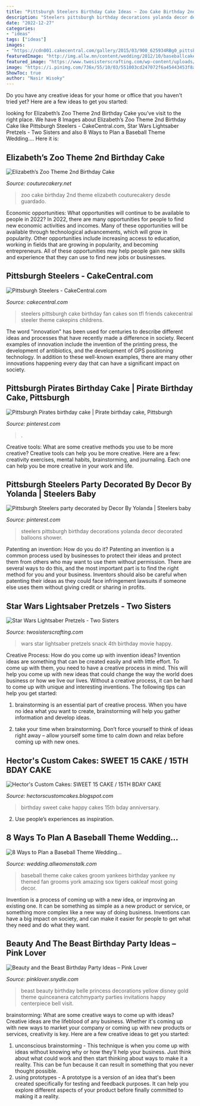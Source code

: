 ```yaml
---
title: "Pittsburgh Steelers Birthday Cake Ideas ~ Zoo Cake Birthday 2nd Theme Elizabeth Couturecakery Desde Guardado"
description: "Steelers pittsburgh birthday decorations yolanda decor decorated balloons shower"
date: "2022-12-27"
categories:
- "ideas"
tags: ["ideas"]
images:
- "https://cdn001.cakecentral.com/gallery/2015/03/900_625934RBg0_pittsburgh-steelers.jpg"
featuredImage: "http://img.allw.mn/content/wedding/2012/10/baseballcake.jpg"
featured_image: "https://www.twosisterscrafting.com/wp-content/uploads/2014/05/star-wars-lightsaber-pretzels1.jpg"
image: "https://i.pinimg.com/736x/55/10/03/551003cd247072f6a45443453f8ab609.jpg"
ShowToc: true
author: "Nasir Wisoky"
---
```



Do you have any creative ideas for your home or office that you haven't tried yet? Here are a few ideas to get you started: 

	

		
looking for Elizabeth’s Zoo Theme 2nd Birthday Cake you've visit to the right place. We have 8 Images about Elizabeth’s Zoo Theme 2nd Birthday Cake like Pittsburgh Steelers - CakeCentral.com, Star Wars Lightsaber Pretzels - Two Sisters and also 8 Ways to Plan a Baseball Theme Wedding.... Here it is:
		
    
## Elizabeth’s Zoo Theme 2nd Birthday Cake

<img loading=lazy src="http://1.bp.blogspot.com/-NFJsjbXKcIw/UOoQ4UQ9rfI/AAAAAAAAJKY/D_ku8nNcLpI/s1600/collage1.jpg" onerror="this.onerror=null;this.src='https://tse1.mm.bing.net/th?id=OIP.FNcrrn73WofUQ57poRN6hgHaKj&amp;pid=15.1';" alt="Elizabeth’s Zoo Theme 2nd Birthday Cake">

_Source: couturecakery.net_

>zoo cake birthday 2nd theme elizabeth couturecakery desde guardado. 

	

Economic opportunities: What opportunities will continue to be available to people in 2022?
In 2022, there are many opportunities for people to find new economic activities and incomes. Many of these opportunities will be available through technological advancements, which will grow in popularity. Other opportunities include increasing access to education, working in fields that are growing in popularity, and becoming entrepreneurs. All of these opportunities may help people gain new skills and experience that they can use to find new jobs or businesses.

    
## Pittsburgh Steelers - CakeCentral.com

<img loading=lazy src="https://cdn001.cakecentral.com/gallery/2015/03/900_625934RBg0_pittsburgh-steelers.jpg" onerror="this.onerror=null;this.src='https://tse4.mm.bing.net/th?id=OIP.mAL3Arym6J7hg_3YQ1hSdAHaFj&amp;pid=15.1';" alt="Pittsburgh Steelers - CakeCentral.com">

_Source: cakecentral.com_

>steelers pittsburgh cake birthday fan cakes son tfl friends cakecentral steeler theme cakepins childrens. 

	

The word "innovation" has been used for centuries to describe different ideas and processes that have recently made a difference in society. Recent examples of innovation include the invention of the printing press, the development of antibiotics, and the development of GPS positioning technology. In addition to these well-known examples, there are many other innovations happening every day that can have a significant impact on society.

    
## Pittsburgh Pirates Birthday Cake | Pirate Birthday Cake, Pittsburgh

<img loading=lazy src="https://i.pinimg.com/736x/55/10/03/551003cd247072f6a45443453f8ab609.jpg" onerror="this.onerror=null;this.src='https://tse3.mm.bing.net/th?id=OIP.Q1tE2GITZSWiM6NkryS2dwHaFj&amp;pid=15.1';" alt="Pittsburgh Pirates birthday cake | Pirate birthday cake, Pittsburgh">

_Source: pinterest.com_

>. 

	

Creative tools: What are some creative methods you use to be more creative?
Creative tools can help you be more creative. Here are a few: creativity exercises, mental habits, brainstorming, and journaling. Each one can help you be more creative in your work and life.

    
## Pittsburgh Steelers Party Decorated By Decor By Yolanda | Steelers Baby

<img loading=lazy src="https://i.pinimg.com/originals/0a/91/07/0a9107ff3f33e5451b8086fcd59942de.jpg" onerror="this.onerror=null;this.src='https://tse3.mm.bing.net/th?id=OIP.zaIQKVVHH3c2Uy8xaYhxYQHaG1&amp;pid=15.1';" alt="Pittsburgh Steelers party decorated by Decor By Yolanda | Steelers baby">

_Source: pinterest.com_

>steelers pittsburgh birthday decorations yolanda decor decorated balloons shower. 

	

Patenting an invention: How do you do it?
Patenting an invention is a common process used by businesses to protect their ideas and protect them from others who may want to use them without permission. There are several ways to do this, and the most important part is to find the right method for you and your business. Inventors should also be careful when patenting their ideas as they could face infringement lawsuits if someone else uses them without giving credit or sharing in profits.

    
## Star Wars Lightsaber Pretzels - Two Sisters

<img loading=lazy src="https://www.twosisterscrafting.com/wp-content/uploads/2014/05/star-wars-lightsaber-pretzels1.jpg" onerror="this.onerror=null;this.src='https://tse3.mm.bing.net/th?id=OIP.adxgW4gjz46mmLadalxLygHaKL&amp;pid=15.1';" alt="Star Wars Lightsaber Pretzels - Two Sisters">

_Source: twosisterscrafting.com_

>wars star lightsaber pretzels snack 4th birthday movie happy. 

	

Creative Process: How do you come up with invention ideas?
Invention ideas are something that can be created easily and with little effort. To come up with them, you need to have a creative process in mind. This will help you come up with new ideas that could change the way the world does business or how we live our lives. Without a creative process, it can be hard to come up with unique and interesting inventions. The following tips can help you get started:
1. brainstorming is an essential part of creative process. When you have no idea what you want to create, brainstorming will help you gather information and develop ideas.

2. take your time when brainstorming. Don’t force yourself to think of ideas right away – allow yourself some time to calm down and relax before coming up with new ones.


    
## Hector&#039;s Custom Cakes: SWEET 15 CAKE / 15TH BDAY CAKE

<img loading=lazy src="http://3.bp.blogspot.com/-jUBQrQgbYP0/TVTQEzSR4LI/AAAAAAAAAf8/G9wVXonusVI/s1600/15%2BCAKE.JPG" onerror="this.onerror=null;this.src='https://tse3.mm.bing.net/th?id=OIP.AtmVbE0SPbrSrNH_43iiBAHaE8&amp;pid=15.1';" alt="Hector&#039;s Custom Cakes: SWEET 15 CAKE / 15TH BDAY CAKE">

_Source: hectorscustomcakes.blogspot.com_

>birthday sweet cake happy cakes 15th bday anniversary. 

	

2. Use people’s experiences as inspiration.

    
## 8 Ways To Plan A Baseball Theme Wedding...

<img loading=lazy src="http://img.allw.mn/content/wedding/2012/10/baseballcake.jpg" onerror="this.onerror=null;this.src='https://tse3.mm.bing.net/th?id=OIP.UceySUs7tEZTqxdddaxQ6gHaLC&amp;pid=15.1';" alt="8 Ways to Plan a Baseball Theme Wedding...">

_Source: wedding.allwomenstalk.com_

>baseball theme cake cakes groom yankees birthday yankee ny themed fan grooms york amazing sox tigers oakleaf most going decor. 

	

Invention is a process of coming up with a new idea, or improving an existing one. It can be something as simple as a new product or service, or something more complex like a new way of doing business. Inventions can have a big impact on society, and can make it easier for people to get what they need and do what they want.

    
## Beauty And The Beast Birthday Party Ideas – Pink Lover

<img loading=lazy src="https://pinklover.snydle.com/files/2017/06/best-beauty-and-the-beast-party.jpg" onerror="this.onerror=null;this.src='https://tse4.mm.bing.net/th?id=OIP.hsatqZCE7up-zogQ6A-CggAAAA&amp;pid=15.1';" alt="Beauty and the Beast Birthday Party Ideas – Pink Lover">

_Source: pinklover.snydle.com_

>beast beauty birthday belle princess decorations yellow disney gold theme quinceanera catchmyparty parties invitations happy centerpiece bell visit. 

	

brainstorming: What are some creative ways to come up with ideas?
Creative ideas are the lifeblood of any business. Whether it's coming up with new ways to market your company or coming up with new products or services, creativity is key. Here are a few creative ideas to get you started: 
1. unconscious brainstorming - This technique is when you come up with ideas without knowing why or how they'll help your business. Just think about what could work and then start thinking about ways to make it a reality. This can be fun because it can result in something that you never thought possible. 
2. using prototypes - A prototype is a version of an idea that's been created specifically for testing and feedback purposes. It can help you explore different aspects of your product before finally committed to making it a reality.

